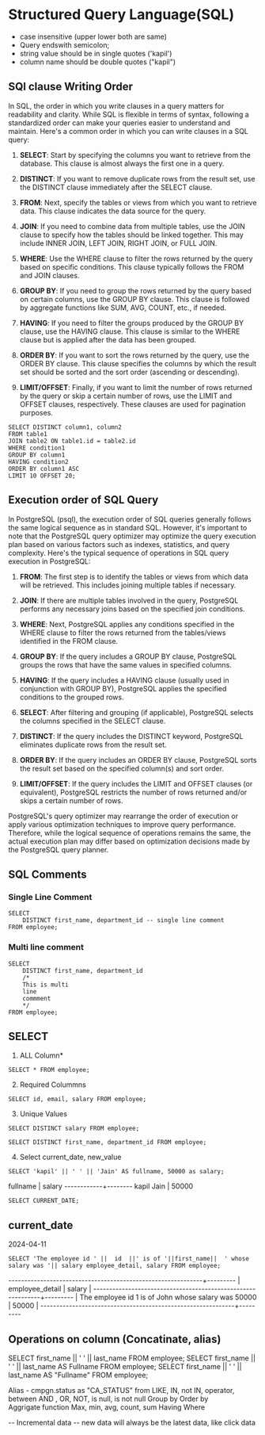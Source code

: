 # Structured Query Language(SQL)
- case insensitive (upper lower both are same)
- Query endswith semicolon;
- string value should be in single quotes ('kapil')
- column name should be double quotes ("kapil")


## SQl clause Writing Order
In SQL, the order in which you write clauses in a query matters for readability and clarity. While SQL is flexible in terms of syntax, following a standardized order can make your queries easier to understand and maintain. Here's a common order in which you can write clauses in a SQL query:

1. **SELECT**: Start by specifying the columns you want to retrieve from the database. This clause is almost always the first one in a query.

2. **DISTINCT**: If you want to remove duplicate rows from the result set, use the DISTINCT clause immediately after the SELECT clause.

3. **FROM**: Next, specify the tables or views from which you want to retrieve data. This clause indicates the data source for the query.

4. **JOIN**: If you need to combine data from multiple tables, use the JOIN clause to specify how the tables should be linked together. This may include INNER JOIN, LEFT JOIN, RIGHT JOIN, or FULL JOIN.

5. **WHERE**: Use the WHERE clause to filter the rows returned by the query based on specific conditions. This clause typically follows the FROM and JOIN clauses.

6. **GROUP BY**: If you need to group the rows returned by the query based on certain columns, use the GROUP BY clause. This clause is followed by aggregate functions like SUM, AVG, COUNT, etc., if needed.

7. **HAVING**: If you need to filter the groups produced by the GROUP BY clause, use the HAVING clause. This clause is similar to the WHERE clause but is applied after the data has been grouped.

8. **ORDER BY**: If you want to sort the rows returned by the query, use the ORDER BY clause. This clause specifies the columns by which the result set should be sorted and the sort order (ascending or descending).

9. **LIMIT/OFFSET**: Finally, if you want to limit the number of rows returned by the query or skip a certain number of rows, use the LIMIT and OFFSET clauses, respectively. These clauses are used for pagination purposes.

```
SELECT DISTINCT column1, column2
FROM table1
JOIN table2 ON table1.id = table2.id
WHERE condition1
GROUP BY column1
HAVING condition2
ORDER BY column1 ASC
LIMIT 10 OFFSET 20;
```

## Execution order of SQL Query

In PostgreSQL (psql), the execution order of SQL queries generally follows the same logical sequence as in standard SQL. However, it's important to note that the PostgreSQL query optimizer may optimize the query execution plan based on various factors such as indexes, statistics, and query complexity. Here's the typical sequence of operations in SQL query execution in PostgreSQL:

1. **FROM**: The first step is to identify the tables or views from which data will be retrieved. This includes joining multiple tables if necessary.

2. **JOIN**: If there are multiple tables involved in the query, PostgreSQL performs any necessary joins based on the specified join conditions.

3. **WHERE**: Next, PostgreSQL applies any conditions specified in the WHERE clause to filter the rows returned from the tables/views identified in the FROM clause.

4. **GROUP BY**: If the query includes a GROUP BY clause, PostgreSQL groups the rows that have the same values in specified columns.

5. **HAVING**: If the query includes a HAVING clause (usually used in conjunction with GROUP BY), PostgreSQL applies the specified conditions to the grouped rows.

6. **SELECT**: After filtering and grouping (if applicable), PostgreSQL selects the columns specified in the SELECT clause.

7. **DISTINCT**: If the query includes the DISTINCT keyword, PostgreSQL eliminates duplicate rows from the result set.

8. **ORDER BY**: If the query includes an ORDER BY clause, PostgreSQL sorts the result set based on the specified column(s) and sort order.

9. **LIMIT/OFFSET**: If the query includes the LIMIT and OFFSET clauses (or equivalent), PostgreSQL restricts the number of rows returned and/or skips a certain number of rows.

PostgreSQL's query optimizer may rearrange the order of execution or apply various optimization techniques to improve query performance. Therefore, while the logical sequence of operations remains the same, the actual execution plan may differ based on optimization decisions made by the PostgreSQL query planner.


## SQL Comments

### Single Line Comment
```
SELECT 
    DISTINCT first_name, department_id -- single line comment
FROM employee;
```

### Multi line comment
```
SELECT
    DISTINCT first_name, department_id
    /*
    This is multi
    line
    commment
    */
FROM employee;
```


## SELECT
1. ALL Column*

`SELECT * FROM employee;`

2. Required Colummns

`SELECT id, email, salary FROM employee;`

3. Unique Values

`SELECT DISTINCT salary FROM employee;`

`SELECT DISTINCT first_name, department_id FROM employee;`

4. Select current_date, new_value

`SELECT 'kapil' || ' ' || 'Jain' AS fullname, 50000 as salary;`

  fullname  | salary
------------+--------
 kapil Jain |  50000

`SELECT CURRENT_DATE;`

 current_date
--------------
 2024-04-11

`SELECT 'The employee id ' ||  id  ||' is of '||first_name||  ' whose salary was '|| salary employee_detail, salary FROM employee;`

-------------------------------------------------------------+---------
|                      employee_detail                       | salary |
-------------------------------------------------------------+---------
| The employee id 1 is of John whose salary was 50000        |  50000 |
-------------------------------------------------------------+---------

## Operations on column (Concatinate, alias)
SELECT  first_name || ' ' || last_name FROM employee;
SELECT  first_name || ' ' || last_name AS Fullname FROM employee;
SELECT  first_name || ' ' || last_name AS "Fullname" FROM employee;

Alias - cmpgn.status as "CA_STATUS"
from
LIKE, IN, not IN, operator, between AND , OR, NOT, is null, is not null
Group by
Order by
Aggrigate function Max, min, avg, count, sum
Having
Where




-- Incremental data
-- new data will always be the latest data, like click data